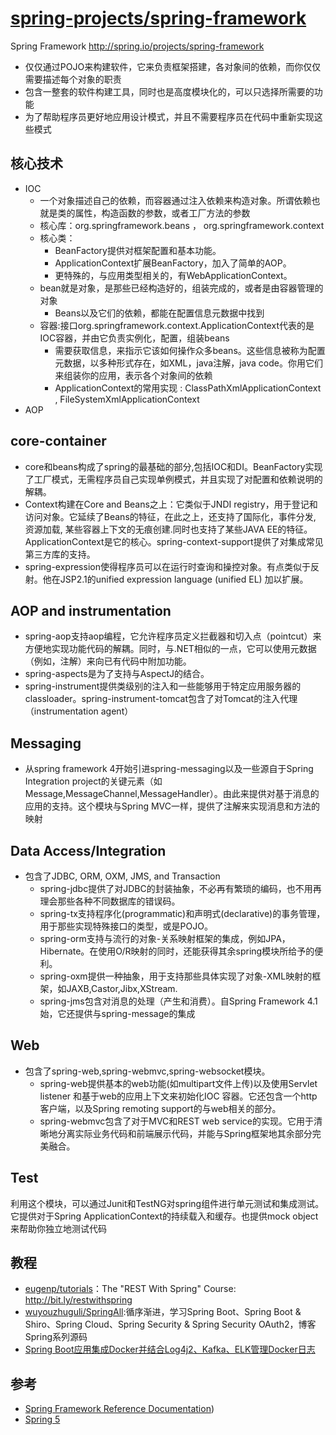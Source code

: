 # [spring-projects/spring-framework](https://github.com/spring-projects/spring-framework)

Spring Framework http://spring.io/projects/spring-framework

* 仅仅通过POJO来构建软件，它来负责框架搭建，各对象间的依赖，而你仅仅需要描述每个对象的职责
* 包含一整套的软件构建工具，同时也是高度模块化的，可以只选择所需要的功能
* 为了帮助程序员更好地应用设计模式，并且不需要程序员在代码中重新实现这些模式

## 核心技术

* IOC
    - 一个对象描述自己的依赖，而容器通过注入依赖来构造对象。所谓依赖也就是类的属性，构造函数的参数，或者工厂方法的参数
    - 核心库：org.springframework.beans ， org.springframework.context
    - 核心类：
        + BeanFactory提供对框架配置和基本功能。
        + ApplicationContext扩展BeanFactory，加入了简单的AOP。
        + 更特殊的，与应用类型相关的，有WebApplicationContext。
    - bean就是对象，是那些已经构造好的，组装完成的，或者是由容器管理的对象
        + Beans以及它们的依赖，都能在配置信息元数据中找到
    - 容器:接口org.springframework.context.ApplicationContext代表的是IOC容器，并由它负责实例化，配置，组装beans
        + 需要获取信息，来指示它该如何操作众多beans。这些信息被称为配置元数据，以多种形式存在，如XML，java注解，java code。你用它们来组装你的应用，表示各个对象间的依赖
        + ApplicationContext的常用实现 : ClassPathXmlApplicationContext , FileSystemXmlApplicationContext
* AOP

## core-container

* core和beans构成了spring的最基础的部分,包括IOC和DI。BeanFactory实现了工厂模式，无需程序员自己实现单例模式，并且实现了对配置和依赖说明的解耦。
* Context构建在Core and Beans之上：它类似于JNDI registry，用于登记和访问对象。它延续了Beans的特征，在此之上，还支持了国际化，事件分发, 资源加载, 某些容器上下文的无痕创建.同时也支持了某些JAVA EE的特征。ApplicationContext是它的核心。spring-context-support提供了对集成常见第三方库的支持。
* spring-expression使得程序员可以在运行时查询和操控对象。有点类似于反射。他在JSP2.1的unified expression language (unified EL) 加以扩展。

## AOP and instrumentation

* spring-aop支持aop编程，它允许程序员定义拦截器和切入点（pointcut）来方便地实现功能代码的解耦。同时，与.NET相似的一点，它可以使用元数据（例如，注解）来向已有代码中附加功能。
* spring-aspects是为了支持与AspectJ的结合。
* spring-instrument提供类级别的注入和一些能够用于特定应用服务器的classloader。spring-instrument-tomcat包含了对Tomcat的注入代理（instrumentation agent）

## Messaging

* 从spring framework 4开始引进spring-messaging以及一些源自于Spring Integration project的关键元素（如Message,MessageChannel,MessageHandler）。由此来提供对基于消息的应用的支持。这个模块与Spring MVC一样，提供了注解来实现消息和方法的映射

## Data Access/Integration

* 包含了JDBC, ORM, OXM, JMS, and Transaction
    - spring-jdbc提供了对JDBC的封装抽象，不必再有繁琐的编码，也不用再理会那些各种不同数据库的错误码。
    - spring-tx支持程序化(programmatic)和声明式(declarative)的事务管理，用于那些实现特殊接口的类型，或是POJO。
    - spring-orm支持与流行的对象-关系映射框架的集成，例如JPA，Hibernate。在使用O/R映射的同时，还能获得其余spring模块所给予的便利。
    - spring-oxm提供一种抽象，用于支持那些具体实现了对象-XML映射的框架，如JAXB,Castor,Jibx,XStream.
    - spring-jms包含对消息的处理（产生和消费）。自Spring Framework 4.1始，它还提供与spring-message的集成

## Web

* 包含了spring-web,spring-webmvc,spring-websocket模块。
    - spring-web提供基本的web功能(如multipart文件上传)以及使用Servlet listener 和基于web的应用上下文来初始化IOC 容器。它还包含一个http 客户端，以及Spring remoting support的与web相关的部分。
    - spring-webmvc包含了对于MVC和REST web service的实现。它用于清晰地分离实际业务代码和前端展示代码，并能与Spring框架地其余部分完美融合。

## Test

利用这个模块，可以通过Junit和TestNG对spring组件进行单元测试和集成测试。它提供对于Spring ApplicationContext的持续载入和缓存。也提供mock object来帮助你独立地测试代码

## 教程

* [eugenp/tutorials](https://github.com/eugenp/tutorials)：The "REST With Spring" Course: http://bit.ly/restwithspring
* [wuyouzhuguli/SpringAll](https://github.com/wuyouzhuguli/SpringAll):循序渐进，学习Spring Boot、Spring Boot & Shiro、Spring Cloud、Spring Security & Spring Security OAuth2，博客Spring系列源码
* [Spring Boot应用集成Docker并结合Log4j2、Kafka、ELK管理Docker日志](https://www.jianshu.com/p/580144e51b9f)

## 参考

* [Spring Framework Reference Documentation](https://docs.spring.io/spring-framework/docs/5.0.0.M2/spring-framework-reference/htmlsingle/))
* [Spring 5](https://www.zybuluo.com/zhongjianxin/note/1199347)
